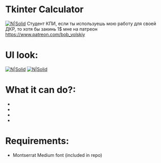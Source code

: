 # Tkinter Calculator

[![N|Solid](https://github.com/BobVolskiy/tkinter-calculator/blob/main/logo.png?raw=true)](https://twitter.com/bob_volskiy)
Студент КПИ, если ты используешь мою работу для своей ДКР, то хотя бы закинь 1$ мне на патреон https://www.patreon.com/bob_volskiy

# UI look: 
[![N|Solid](https://github.com/BobVolskiy/tkinter-calculator/blob/main/ui_preview_1.png?raw=true)](https://twitter.com/bob_volskiy)
[![N|Solid](https://github.com/BobVolskiy/tkinter-calculator/blob/main/ui_preview_2.png?raw=true)](https://twitter.com/bob_volskiy)

# What it can do?: 
  - 
  - 
  - 
  - 

# Requirements: 
  - Montserrat Medium font (included in repo)

